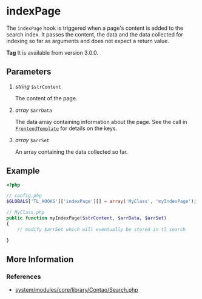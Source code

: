 # indexPage

The `indexPage` hook is triggered when a page's content is added to the search index.
It passes the content, the data and the data collected for indexing so far as arguments 
and does not expect a return value.

**Tag** It is available from version 3.0.0.


## Parameters

1. *string* `$strContent`

	The content of the page.

2. *array* `$arrData`

	The data array containing information about the page.
	See the call in 
	[`FrontendTemplate`](https://github.com/contao/core/blob/support/3.2/system/modules/core/classes/FrontendTemplate.php#L185-L196)
	for details on the keys.


3. *array* `$arrSet`

	An array containing the data collected so far.


## Example

```php
<?php

// config.php
$GLOBALS['TL_HOOKS']['indexPage'][] = array('MyClass', 'myIndexPage');

// MyClass.php
public function myIndexPage($strContent, $arrData, $arrSet)
{
    // modify $arrSet which will eventually be stored in tl_search

}
```


## More Information


### References

- [system/modules/core/library/Contao/Search.php](https://github.com/contao/core/blob/support/3.2/system/modules/core/library/Contao/Search.php#L131)
